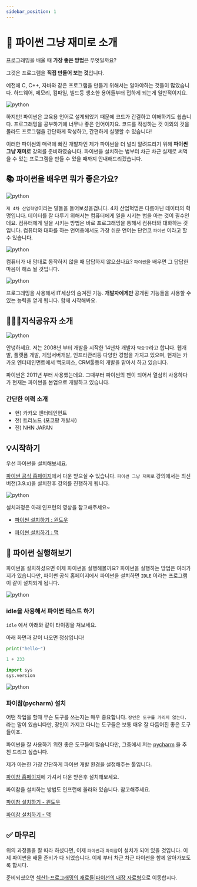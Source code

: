 ```yaml
---
sidebar_position: 1
---
```


# 🚩 파이썬 그냥 재미로 소개

프로그래밍을 배울 때 **가장 좋은 방법**은 무엇일까요?

그것은 프로그램을 **직접 만들어 보는 것**입니다.

예전에 C, C++, 자바와 같은 프로그램을 만들기 위해서는 알아야하는 것들이 많았습니다.
하드웨어, 메모리, 컴파일, 빌드등 생소한 용어들부터 접하게 되는게 일반적이지요.

![python](./assets/image/intro/python.jpg)

하지만! 파이썬은 교육용 언어로 설계되었기 때문에 코드가 간결하고 이해하기도 쉽습니다.
프로그래밍을 공부하기에 너무나 좋은 언어이지요. 코드를 작성하는 것 이외의 것을 몰라도 프로그램을 간단하게 작성하고, 간편하게 실행할 수 있습니다!

이러한 파이썬의 매력에 빠진 개발자인 제가 파이썬을 더 널리 알려드리기 위해 **파이썬 그냥 재미로** 강의를 준비하였습니다. 파이썬을 설치하는 법부터 차근 차근 실제로 써먹을 수 있는 프로그램을 만들 수 있을 때까지 안내해드리겠습니다.

## 📚 파이썬을 배우면 뭐가 좋은가요?

![python](./assets/image/intro/4th_revolution.jpg)

`제 4차 산업혁명`이라는 말들을 들어보셨을겁니다. 4차 산업혁명은 다름아닌 데이터의 혁명입니다. 데이터를 잘 다루기 위해서는 컴퓨터에게 일을 시키는 법을 아는 것이 필수인데요. 컴퓨터에게 일을 시키는 방법은 바로 프로그래밍을 통해서 컴퓨터와 대화하는 것입니다. 컴퓨터와 대화를 하는 언어중에서도 가장 쉬운 언어는 단연코 `파이썬` 이라고 할 수 있습니다.

![python](./assets/image/intro/computer_not_working.png)

컴퓨터가 내 맘대로 동작하지 않을 때 답답하지 않으셨나요? `파이썬`을 배우면 그 답답한 마음이 해소 될 것입니다.

![python](./assets/image/intro/super_power.png)

프로그래밍을 사용해서 IT세상의 숨겨진 기능. **개발자에게만** 공개된
기능들을 사용할 수 있는 능력을 얻게 됩니다. 함께 시작해봐요.

## 👨🏻‍💻지식공유자 소개

![python](./assets/image/intro/profile.jpg)

안녕하세요. 저는 2008년 부터 개발을 시작한 14년차 개발자 `박승규`라고 합니다.
웹개발, 플랫폼 개발, 게임서버개발, 인프라관리등 다양한 경험을 가지고 있으며,
현재는 카카오 엔터테인먼트에서 백오피스, CRM툴등의 개발을 맡아서 하고 있습니다.

파이썬은 2011년 부터 사용했는데요. 그때부터 파이썬의 팬이 되어서 열심히 사용하다가 현재는 파이썬을 본업으로 개발하고 있습니다.

### 간단한 이력 소개

- 현) 카카오 엔터테인먼트
- 전) 트리노드 (포코팡 개발사)
- 전) NHN JAPAN

## 💡시작하기

우선 파이썬을 설치해보세요.

[파이썬 공식 홈페이지](https://www.python.org/downloads/)에서 다운 받으실 수 있습니다. `파이썬 그냥 재미로` 강의에서는 최신버전(3.9.x)을 설치한후 강의를 진행하게 됩니다.

![python](./assets/image/intro/intro1.png)

설치과정은 아래 인프런의 영상을 참고해주세요~

- [파이썬 설치하기 : 윈도우](https://www.inflearn.com/course/%ED%8C%8C%EC%9D%B4%EC%8D%AC-%EA%B7%B8%EB%83%A5-%EC%9E%AC%EB%AF%B8%EB%A1%9C/lecture/60771?tab=curriculum)

- [파이썬 설치하기 : 맥](https://www.inflearn.com/course/%ED%8C%8C%EC%9D%B4%EC%8D%AC-%EA%B7%B8%EB%83%A5-%EC%9E%AC%EB%AF%B8%EB%A1%9C/lecture/60773?tab=curriculum)

## 🐍 파이썬 실행해보기

파이썬을 설치하셨으면 이제 파이썬을 실행해볼까요?
파이썬을 실행하는 방법은 여러가지가 있습니다만, 파이썬 공식 홈페이지에서 파이썬을 설치하면 `IDLE` 이라는 프로그램이 같이 설치되게 됩니다.

![python](./assets/image/intro/idle.png)

### idle을 사용해서 파이썬 테스트 하기

`idle` 에서 아래와 같이 타이핑을 쳐보세요.

아래 화면과 같이 나오면 정상입니다!

```python
print("hello~")

1 + 233

import sys
sys.version
```

![python](./assets/image/intro/idle2.gif)

### 파이참(pycharm) 설치

어떤 작업을 할때 무슨 도구를 쓰는지는 매우 중요합니다. `장인은 도구를 가리지 않는다.` 라는 말이 있습니다만, 장인이 가지고 다니는 도구들은 보통 매우 잘 다듬어진 좋은 도구들이죠.

파이썬을 잘 사용하기 위한 좋은 도구들이 많습니다만, 그중에서 저는 [pycharm](https://www.jetbrains.com/ko-kr/pycharm/download/) 을 추천 드리고 싶습니다.

제가 아는한 가장 간단하게 파이썬 개발 환경을 설정해주는 툴입니다.

[파이참 홈페이지](https://www.jetbrains.com/ko-kr/pycharm/download)에 가셔서 다운 받은후 설치해보세요.

파이참을 설치하는 방법도 인프런에 올라와 있습니다. 참고해주세요.

[파이참 설치하기 - 윈도우](https://www.inflearn.com/course/%ED%8C%8C%EC%9D%B4%EC%8D%AC-%EA%B7%B8%EB%83%A5-%EC%9E%AC%EB%AF%B8%EB%A1%9C/lecture/76288?tab=curriculum)

[파이참 설치하기 - 맥](https://www.inflearn.com/course/%ED%8C%8C%EC%9D%B4%EC%8D%AC-%EA%B7%B8%EB%83%A5-%EC%9E%AC%EB%AF%B8%EB%A1%9C/lecture/62351?tab=curriculum)

## ✅ 마무리

위의 과정들을 잘 따라 하셨다면, 이제 `파이썬`과 `파이참`이 설치가 되어 있을 것입니다.
이제 파이썬을 배울 준비가 다 되었습니다. 이제 부터 차근 차근 파이썬을 함께 알아가보도록 합시다.

준비되셨으면 [섹션1-프로그래밍의 재료들|파이선의 내장 자료형](section1/python-data-type)으로 이동합시다.

